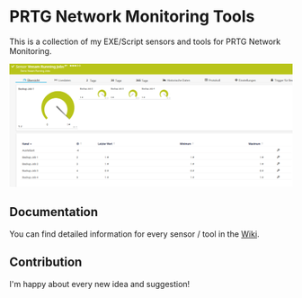 # PRTG Network Monitoring Tools

This is a collection of my EXE/Script sensors and tools for PRTG Network Monitoring.

![Demo sensor](https://raw.githubusercontent.com/traveltypewriter/prtg/master/pictures/prtg-veeam-running-jobs-demo.PNG)

## Documentation
You can find detailed information for every sensor / tool in the [Wiki](https://github.com/traveltypewriter/prtg/wiki/).

## Contribution
I'm happy about every new idea and suggestion!
